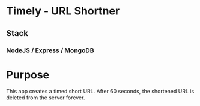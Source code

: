 # Timely - URL Shortner 
## Stack
### NodeJS / Express / MongoDB

# Purpose
This app creates a timed short URL. After 60 seconds, the shortened URL is deleted from the server forever.